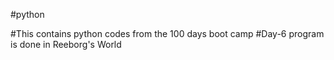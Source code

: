 #python

#This contains python codes from the 100 days boot camp
#Day-6 program is done in Reeborg's World
